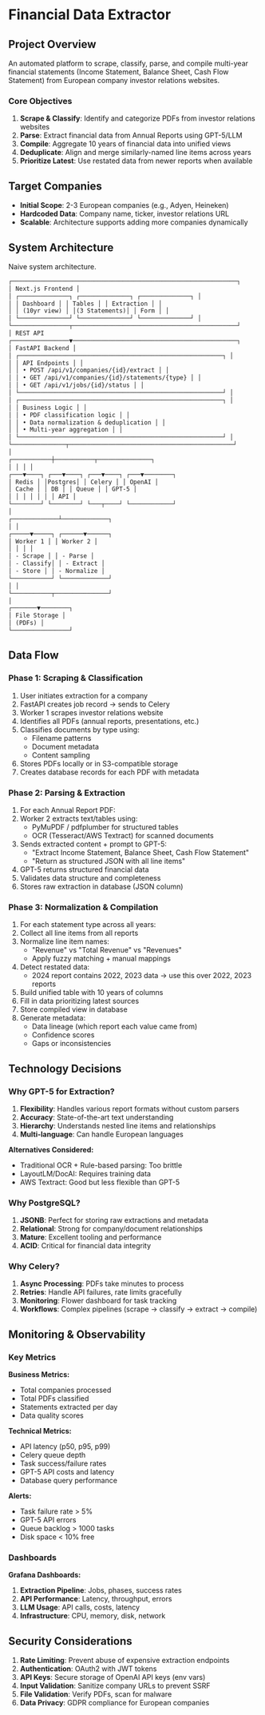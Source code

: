 # Financial Data Extractor

## Project Overview

An automated platform to scrape, classify, parse, and compile multi-year financial statements (Income Statement, Balance Sheet, Cash Flow Statement) from European company investor relations websites.

### Core Objectives

1. **Scrape & Classify**: Identify and categorize PDFs from investor relations websites
2. **Parse**: Extract financial data from Annual Reports using GPT-5/LLM
3. **Compile**: Aggregate 10 years of financial data into unified views
4. **Deduplicate**: Align and merge similarly-named line items across years
5. **Prioritize Latest**: Use restated data from newer reports when available

## Target Companies

- **Initial Scope**: 2-3 European companies (e.g., Adyen, Heineken)
- **Hardcoded Data**: Company name, ticker, investor relations URL
- **Scalable**: Architecture supports adding more companies dynamically

## System Architecture

Naive system architecture.

```markdown
┌───────────────────────────────────────────────────────────────┐
│ Next.js Frontend │
│ ┌──────────────┐ ┌──────────────┐ ┌──────────────┐ │
│ │ Dashboard │ │ Tables │ │ Extraction │ │
│ │ (10yr view) │ │(3 Statements)│ │ Form │ │
│ └──────────────┘ └──────────────┘ └──────────────┘ │
└────────────────┬──────────────────────────────────────────────┘
│ REST API
┌────────────────▼──────────────────────────────────────────────┐
│ FastAPI Backend │
│ ┌─────────────────────────────────────────────────────────┐ │
│ │ API Endpoints │ │
│ │ • POST /api/v1/companies/{id}/extract │ │
│ │ • GET /api/v1/companies/{id}/statements/{type} │ │
│ │ • GET /api/v1/jobs/{id}/status │ │
│ └─────────────────────────────────────────────────────────┘ │
│ ┌─────────────────────────────────────────────────────────┐ │
│ │ Business Logic │ │
│ │ • PDF classification logic │ │
│ │ • Data normalization & deduplication │ │
│ │ • Multi-year aggregation │ │
│ └─────────────────────────────────────────────────────────┘ │
└───────────────┬──────────────────────────────────────────────┘
│
┌───────────┼───────────┬───────────────┐
│ │ │ │
┌───▼────┐ ┌───▼────┐ ┌───▼────┐ ┌───▼────────┐
│ Redis │ │Postgres│ │ Celery │ │ OpenAI │
│ Cache │ │ DB │ │ Queue │ │ GPT-5 │
│ │ │ │ │ │ │ API │
└────────┘ └────────┘ └───┬────┘ └────────────┘
│
┌─────────────┴─────────────┐
│ │
┌─────▼─────┐ ┌──────▼──────┐
│ Worker 1 │ │ Worker 2 │
│ │ │ │
│ - Scrape │ │ - Parse │
│ - Classify│ │ - Extract │
│ - Store │ │ - Normalize │
└───────────┘ └─────────────┘
│ │
└───────────┬───────────────┘
│
┌───────▼────────┐
│ File Storage │
│ (PDFs) │
└────────────────┘
```

## Data Flow

### Phase 1: Scraping & Classification

1. User initiates extraction for a company
2. FastAPI creates job record → sends to Celery
3. Worker 1 scrapes investor relations website
4. Identifies all PDFs (annual reports, presentations, etc.)
5. Classifies documents by type using:
   - Filename patterns
   - Document metadata
   - Content sampling
6. Stores PDFs locally or in S3-compatible storage
7. Creates database records for each PDF with metadata

### Phase 2: Parsing & Extraction

1. For each Annual Report PDF:
2. Worker 2 extracts text/tables using:
   - PyMuPDF / pdfplumber for structured tables
   - OCR (Tesseract/AWS Textract) for scanned documents
3. Sends extracted content + prompt to GPT-5:
   - "Extract Income Statement, Balance Sheet, Cash Flow Statement"
   - "Return as structured JSON with all line items"
4. GPT-5 returns structured financial data
5. Validates data structure and completeness
6. Stores raw extraction in database (JSON column)

### Phase 3: Normalization & Compilation

1. For each statement type across all years:
2. Collect all line items from all reports
3. Normalize line item names:
   - "Revenue" vs "Total Revenue" vs "Revenues"
   - Apply fuzzy matching + manual mappings
4. Detect restated data:
   - 2024 report contains 2022, 2023 data → use this over 2022, 2023 reports
5. Build unified table with 10 years of columns
6. Fill in data prioritizing latest sources
7. Store compiled view in database
8. Generate metadata:
   - Data lineage (which report each value came from)
   - Confidence scores
   - Gaps or inconsistencies

## Technology Decisions

### Why GPT-5 for Extraction?

1. **Flexibility**: Handles various report formats without custom parsers
2. **Accuracy**: State-of-the-art text understanding
3. **Hierarchy**: Understands nested line items and relationships
4. **Multi-language**: Can handle European languages

**Alternatives Considered:**

- Traditional OCR + Rule-based parsing: Too brittle
- LayoutLM/DocAI: Requires training data
- AWS Textract: Good but less flexible than GPT-5

### Why PostgreSQL?

1. **JSONB**: Perfect for storing raw extractions and metadata
2. **Relational**: Strong for company/document relationships
3. **Mature**: Excellent tooling and performance
4. **ACID**: Critical for financial data integrity

### Why Celery?

1. **Async Processing**: PDFs take minutes to process
2. **Retries**: Handle API failures, rate limits gracefully
3. **Monitoring**: Flower dashboard for task tracking
4. **Workflows**: Complex pipelines (scrape → classify → extract → compile)

## Monitoring & Observability

### Key Metrics

**Business Metrics:**

- Total companies processed
- Total PDFs classified
- Statements extracted per day
- Data quality scores

**Technical Metrics:**

- API latency (p50, p95, p99)
- Celery queue depth
- Task success/failure rates
- GPT-5 API costs and latency
- Database query performance

**Alerts:**

- Task failure rate > 5%
- GPT-5 API errors
- Queue backlog > 1000 tasks
- Disk space < 10% free

### Dashboards

**Grafana Dashboards:**

1. **Extraction Pipeline**: Jobs, phases, success rates
2. **API Performance**: Latency, throughput, errors
3. **LLM Usage**: API calls, costs, latency
4. **Infrastructure**: CPU, memory, disk, network

## Security Considerations

1. **Rate Limiting**: Prevent abuse of expensive extraction endpoints
2. **Authentication**: OAuth2 with JWT tokens
3. **API Keys**: Secure storage of OpenAI API keys (env vars)
4. **Input Validation**: Sanitize company URLs to prevent SSRF
5. **File Validation**: Verify PDFs, scan for malware
6. **Data Privacy**: GDPR compliance for European companies
